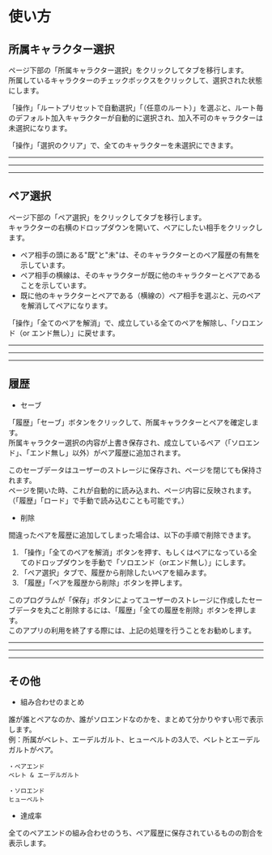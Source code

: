 # 使い方

## 所属キャラクター選択

ページ下部の「所属キャラクター選択」をクリックしてタブを移行します。  
所属しているキャラクターのチェックボックスをクリックして、選択された状態にします。  

「操作」「ルートプリセットで自動選択」「（任意のルート）」を選ぶと、ルート毎のデフォルト加入キャラクターが自動的に選択され、加入不可のキャラクターは未選択になります。

「操作」「選択のクリア」で、全てのキャラクターを未選択にできます。

***
***
***

## ペア選択

ページ下部の「ペア選択」をクリックしてタブを移行します。  
キャラクターの右横のドロップダウンを開いて、ペアにしたい相手をクリックします。

- ペア相手の頭にある"既"と"未"は、そのキャラクターとのペア履歴の有無を示しています。
- ペア相手の横線は、そのキャラクターが既に他のキャラクターとペアであることを示しています。
- 既に他のキャラクターとペアである（横線の）ペア相手を選ぶと、元のペアを解消してペアになります。

「操作」「全てのペアを解消」で、成立している全てのペアを解除し、「ソロエンド（or エンド無し）」に戻せます。

***
***
***

## 履歴

- セーブ

「履歴」「セーブ」ボタンをクリックして、所属キャラクターとペアを確定します。  
所属キャラクター選択の内容が上書き保存され、成立しているペア（「ソロエンド」、「エンド無し」以外）がペア履歴に追加されます。

このセーブデータはユーザーのストレージに保存され、ページを閉じても保持されます。  
ページを開いた時、これが自動的に読み込まれ、ページ内容に反映されます。（「履歴」「ロード」で手動で読み込むことも可能です。）

- 削除

間違ったペアを履歴に追加してしまった場合は、以下の手順で削除できます。

1. 「操作」「全てのペアを解消」ボタンを押す、もしくはペアになっている全てのドロップダウンを手動で「ソロエンド（orエンド無し）」にします。
2. 「ペア選択」タブで、履歴から削除したいペアを組みます。
3. 「履歴」「ペアを履歴から削除」ボタンを押します。

このプログラムが「保存」ボタンによってユーザーのストレージに作成したセーブデータを丸ごと削除するには、「履歴」「全ての履歴を削除」ボタンを押します。  
このアプリの利用を終了する際には、上記の処理を行うことをお勧めします。

***
***
***

## その他

- 組み合わせのまとめ

誰が誰とペアなのか、誰がソロエンドなのかを、まとめて分かりやすい形で表示します。  
例：所属がベレト、エーデルガルト、ヒューベルトの3人で、ベレトとエーデルガルトがペア。

```text
・ペアエンド
ベレト & エーデルガルト

・ソロエンド
ヒューベルト
```

- 達成率

全てのペアエンドの組み合わせのうち、ペア履歴に保存されているものの割合を表示します。
